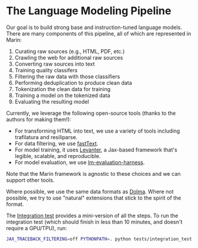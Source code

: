 # The Language Modeling Pipeline

Our goal is to build strong base and instruction-tuned language models.
There are many components of this pipeline, all of which are represented in Marin:


1. Curating raw sources (e.g., HTML, PDF, etc.)
2. Crawling the web for additional raw sources
3. Converting raw sources into text
4. Training quality classifers
5. Filtering the raw data with those classifiers
6. Performing deduplication to produce clean data
7. Tokenization the clean data for training
8. Training a model on the tokenized data
9. Evaluating the resulting model

Currently, we leverage the following open-source tools (thanks to the authors for making them!):

- For transforming HTML into text, we use a variety of tools including trafilatura and resiliparse.
- For data filtering, we use [fastText](https://fasttext.cc/).
- For model training, it uses [Levanter](https://github.com/stanford-crfm/levanter),
  a Jax-based framework that's legible, scalable, and reproducible.
- For model evaluation, we use [lm-evaluation-harness](https://github.com/EleutherAI/lm-evaluation-harness).

Note that the Marin framework is agnostic to these choices and we can support other tools.

Where possible, we use the same data formats as [Dolma](https://github.com/allenai/dolma). Where not possible, we try to use "natural" extensions that stick to the spirit of the format.

The [Integration test](https://github.com/marin-community/marin/blob/main/tests/integration_test.py) provides a mini-version of
all the steps.  To run the integration test (which should finish in less than 10
minutes, and doesn't require a GPU/TPU), run:

```bash
JAX_TRACEBACK_FILTERING=off PYTHONPATH=. python tests/integration_test.py --prefix var
```
